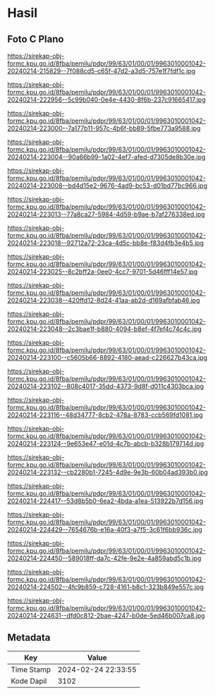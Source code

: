 # Hasil

## Foto C Plano

https://sirekap-obj-formc.kpu.go.id/8fba/pemilu/pdpr/99/63/01/00/01/9963010001042-20240214-215829--7f088cd5-c65f-47d2-a3d5-757e1f7fdf1c.jpg

https://sirekap-obj-formc.kpu.go.id/8fba/pemilu/pdpr/99/63/01/00/01/9963010001042-20240214-222956--5c99b040-0e4e-4430-8f6b-237c91665417.jpg

https://sirekap-obj-formc.kpu.go.id/8fba/pemilu/pdpr/99/63/01/00/01/9963010001042-20240214-223000--7a177b11-957c-4b6f-bb89-5fbe773a9588.jpg

https://sirekap-obj-formc.kpu.go.id/8fba/pemilu/pdpr/99/63/01/00/01/9963010001042-20240214-223004--90a66b99-1a02-4ef7-afed-d7305de8b30e.jpg

https://sirekap-obj-formc.kpu.go.id/8fba/pemilu/pdpr/99/63/01/00/01/9963010001042-20240214-223008--bd4d15e2-9676-4ad9-bc53-d01bd77bc966.jpg

https://sirekap-obj-formc.kpu.go.id/8fba/pemilu/pdpr/99/63/01/00/01/9963010001042-20240214-223013--77a8ca27-5984-4d59-b9ae-b7af276338ed.jpg

https://sirekap-obj-formc.kpu.go.id/8fba/pemilu/pdpr/99/63/01/00/01/9963010001042-20240214-223018--92712a72-23ca-4d5c-bb8e-f83d4fb3e4b5.jpg

https://sirekap-obj-formc.kpu.go.id/8fba/pemilu/pdpr/99/63/01/00/01/9963010001042-20240214-223025--8c2bff2a-0ee0-4cc7-9701-5d46fff14e57.jpg

https://sirekap-obj-formc.kpu.go.id/8fba/pemilu/pdpr/99/63/01/00/01/9963010001042-20240214-223038--420ffd12-8d24-41aa-ab2d-d169afbfab46.jpg

https://sirekap-obj-formc.kpu.go.id/8fba/pemilu/pdpr/99/63/01/00/01/9963010001042-20240214-223048--2c3bae1f-b880-4094-b8ef-4f7ef4c74c4c.jpg

https://sirekap-obj-formc.kpu.go.id/8fba/pemilu/pdpr/99/63/01/00/01/9963010001042-20240214-223100--c5605b66-8892-4180-aead-c226627b43ca.jpg

https://sirekap-obj-formc.kpu.go.id/8fba/pemilu/pdpr/99/63/01/00/01/9963010001042-20240214-223102--808c4017-35dd-4373-9d8f-d011c4303bca.jpg

https://sirekap-obj-formc.kpu.go.id/8fba/pemilu/pdpr/99/63/01/00/01/9963010001042-20240214-223116--48d34777-8cb2-478a-8783-ccb569fd1081.jpg

https://sirekap-obj-formc.kpu.go.id/8fba/pemilu/pdpr/99/63/01/00/01/9963010001042-20240214-223124--9e653e47-e01d-4c7b-abcb-b328b179714d.jpg

https://sirekap-obj-formc.kpu.go.id/8fba/pemilu/pdpr/99/63/01/00/01/9963010001042-20240214-223132--cb2280b1-7245-4d9e-9e3b-60b04ad393b0.jpg

https://sirekap-obj-formc.kpu.go.id/8fba/pemilu/pdpr/99/63/01/00/01/9963010001042-20240214-224417--53d8b5b0-6ea2-4bda-a1ea-513922b7d156.jpg

https://sirekap-obj-formc.kpu.go.id/8fba/pemilu/pdpr/99/63/01/00/01/9963010001042-20240214-224429--7654676b-e16a-40f3-a7f5-3c61f6bb936c.jpg

https://sirekap-obj-formc.kpu.go.id/8fba/pemilu/pdpr/99/63/01/00/01/9963010001042-20240214-224450--589018ff-da7c-42fe-9e2e-4a859abd5c1b.jpg

https://sirekap-obj-formc.kpu.go.id/8fba/pemilu/pdpr/99/63/01/00/01/9963010001042-20240214-224502--4fc9b859-c728-4161-b8c1-323b849e557c.jpg

https://sirekap-obj-formc.kpu.go.id/8fba/pemilu/pdpr/99/63/01/00/01/9963010001042-20240214-224631--dfd0c812-2bae-4247-b0de-5ed46b007ca8.jpg


## Metadata

| Key        | Value               |
| ---------- | ------------------- |
| Time Stamp | 2024-02-24 22:33:55 |
| Kode Dapil | 3102                |



